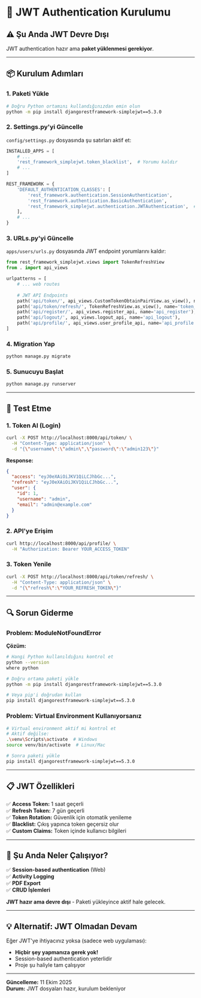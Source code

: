 # 🔧 JWT Authentication Kurulumu

## ⚠️ Şu Anda JWT Devre Dışı

JWT authentication hazır ama **paket yüklenmesi gerekiyor**.

---

## 📦 Kurulum Adımları

### 1. **Paketi Yükle**

```bash
# Doğru Python ortamını kullandığınızdan emin olun
python -m pip install djangorestframework-simplejwt==5.3.0
```

### 2. **Settings.py'yi Güncelle**

`config/settings.py` dosyasında şu satırları aktif et:

```python
INSTALLED_APPS = [
    # ...
    'rest_framework_simplejwt.token_blacklist',  # Yorumu kaldır
    # ...
]

REST_FRAMEWORK = {
    'DEFAULT_AUTHENTICATION_CLASSES': [
        'rest_framework.authentication.SessionAuthentication',
        'rest_framework.authentication.BasicAuthentication',
        'rest_framework_simplejwt.authentication.JWTAuthentication',  # Yorumu kaldır
    ],
    # ...
}
```

### 3. **URLs.py'yi Güncelle**

`apps/users/urls.py` dosyasında JWT endpoint yorumlarını kaldır:

```python
from rest_framework_simplejwt.views import TokenRefreshView
from . import api_views

urlpatterns = [
    # ... web routes
    
    # JWT API Endpoints
    path('api/token/', api_views.CustomTokenObtainPairView.as_view(), name='token_obtain_pair'),
    path('api/token/refresh/', TokenRefreshView.as_view(), name='token_refresh'),
    path('api/register/', api_views.register_api, name='api_register'),
    path('api/logout/', api_views.logout_api, name='api_logout'),
    path('api/profile/', api_views.user_profile_api, name='api_profile'),
]
```

### 4. **Migration Yap**

```bash
python manage.py migrate
```

### 5. **Sunucuyu Başlat**

```bash
python manage.py runserver
```

---

## 🧪 Test Etme

### 1. Token Al (Login)

```bash
curl -X POST http://localhost:8000/api/token/ \
  -H "Content-Type: application/json" \
  -d "{\"username\":\"admin\",\"password\":\"admin123\"}"
```

**Response:**
```json
{
  "access": "eyJ0eXAiOiJKV1QiLCJhbGc...",
  "refresh": "eyJ0eXAiOiJKV1QiLCJhbGc...",
  "user": {
    "id": 1,
    "username": "admin",
    "email": "admin@example.com"
  }
}
```

### 2. API'ye Erişim

```bash
curl http://localhost:8000/api/profile/ \
  -H "Authorization: Bearer YOUR_ACCESS_TOKEN"
```

### 3. Token Yenile

```bash
curl -X POST http://localhost:8000/api/token/refresh/ \
  -H "Content-Type: application/json" \
  -d "{\"refresh\":\"YOUR_REFRESH_TOKEN\"}"
```

---

## 🔍 Sorun Giderme

### Problem: ModuleNotFoundError

**Çözüm:**
```bash
# Hangi Python kullanıldığını kontrol et
python --version
where python

# Doğru ortama paketi yükle
python -m pip install djangorestframework-simplejwt==5.3.0

# Veya pip'i doğrudan kullan
pip install djangorestframework-simplejwt==5.3.0
```

### Problem: Virtual Environment Kullanıyorsanız

```bash
# Virtual environment aktif mi kontrol et
# Aktif değilse:
.\venv\Scripts\activate  # Windows
source venv/bin/activate  # Linux/Mac

# Sonra paketi yükle
pip install djangorestframework-simplejwt==5.3.0
```

---

## 📋 JWT Özellikleri

✅ **Access Token:** 1 saat geçerli  
✅ **Refresh Token:** 7 gün geçerli  
✅ **Token Rotation:** Güvenlik için otomatik yenileme  
✅ **Blacklist:** Çıkış yapınca token geçersiz olur  
✅ **Custom Claims:** Token içinde kullanıcı bilgileri  

---

## 🎯 Şu Anda Neler Çalışıyor?

✅ **Session-based authentication** (Web)  
✅ **Activity Logging**  
✅ **PDF Export**  
✅ **CRUD İşlemleri**  

**JWT hazır ama devre dışı** - Paketi yükleyince aktif hale gelecek.

---

## 💡 Alternatif: JWT Olmadan Devam

Eğer JWT'ye ihtiyacınız yoksa (sadece web uygulaması):
- **Hiçbir şey yapmanıza gerek yok!**
- Session-based authentication yeterlidir
- Proje şu haliyle tam çalışıyor

---

**Güncelleme:** 11 Ekim 2025  
**Durum:** JWT dosyaları hazır, kurulum bekleniyor

